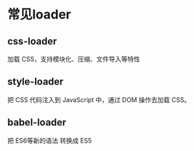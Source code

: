 # 常见loader

## css-loader

加载 CSS，⽀持模块化、压缩、⽂件导⼊等特性

## style-loader

把 CSS 代码注⼊到 JavaScript 中，通过 DOM 操作去加载 CSS。

## babel-loader

把 ES6等新的语法 转换成 ES5